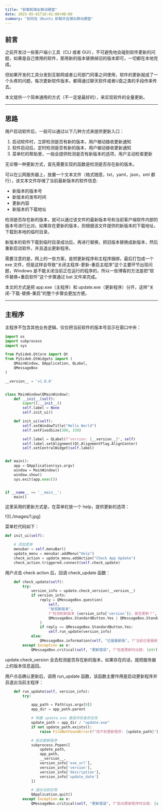 ```yaml
---
title: "卸载和弹出移动硬盘"
date: 2025-05-01T16:41:00+08:00
summary: "如何在 Ubuntu 卸载并且弹出移动硬盘"
---
```


## 前言

之前开发过一些客户端小工具（CLI 或者 GUI），不可避免地会碰到软件更新的问题，如果是自己使用的软件，那用新的版本替换掉旧的版本即可，一切都在本地完成。

但如果开发的工具分发到互联网或者公司部门同事之间使用，软件的更新就成了一个头疼的问题，每次更新软件版本，都得通过聊天软件或者U盘之类的手段传来传去。

本文提供一个简单通用的方式（不一定是最好的），来实现软件的全量更新。

---

## 思路

用户启动软件后，一般可以通过以下几种方式来提供更新入口：

1. 启动软件时，立即检测是否有新的版本，用户被动接收更新通知
2. 软件启动后，定时检测是否有新的版本，用户被动接收更新通知
3. 菜单栏的帮助里，一般会提供检测是否有新版本的选项，用户主动检查更新

无论哪一种更新方式，首先需要实现的函数是检测是否存在新的版本。

可以在公网服务器上，放置一个文本文件（格式随意，txt，yaml，json，xml 都行），该文本文件存储了当前最新版本的软件信息:

- 新版本的版本号
- 新版本的发布时间
- 更新内容
- 新版本的下载地址

检测是否存在新的版本，就可以通过该文件的最新版本号和当前客户端软件内部的版本号进行比对。如果存在更新的版本，则根据该文件提供的新版本的下载地址，下载到本地的临时目录。

新版本的软件下载到临时目录成功后，再进行替换，把旧版本替换成新版本，然后重新启动软件，并且退出更新程序。

需要注意的是，网上的一些方案，是把更新程序和主程序捆绑，最后打包成一个 exe 文件，但是这样会导致“关闭主程序-更新-重启主程序”这个主要环节出现问题，Windows 是不能关闭当前正在运行的程序的，所以一些博客的方法是把“软件替换+重启软件”这个步骤通过 bat 文件来完成。

本文的方式是把 app.exe（主程序）和 update.exe（更新程序）分开，这样“关闭-下载-替换-重启”的整个步骤会更加方便。

---

## 主程序

主程序不包含其他业务逻辑，仅仅把当前软件的版本号显示在窗口中央：

```python
import os
import subprocess
import sys

from PySide6.QtCore import Qt
from PySide6.QtWidgets import (
    QMainWindow, QApplication, QLabel,
    QMessageBox
)

__version__ = 'v1.0.0'


class MainWindow(QMainWindow):
    def __init__(self):
        super().__init__()
        self.label = None
        self.init_ui()

    def init_ui(self):
        self.setWindowTitle("Hello World")
        self.setFixedSize(300, 150)

        self.label = QLabel(f"version: {__version__}", self)
        self.label.setAlignment(Qt.AlignmentFlag.AlignCenter)
        self.setCentralWidget(self.label)


def main():
    app = QApplication(sys.argv)
    window = MainWindow()
    window.show()
    sys.exit(app.exec())


if __name__ == '__main__':
    main()
```

这里采用的更新方式是，在菜单栏放一个 help，提供更新的选项：

!()[./images/1.jpg]

菜单栏代码如下：

```python
def init_ui(self):

    # 添加菜单
    menubar = self.menuBar()
    update_menu = menubar.addMenu("Help")
    check_action = update_menu.addAction("Check App Update")
    check_action.triggered.connect(self.check_update)
```

用户点击 check action 后，回调 check_update 函数：

```python
    def check_update(self):
        try:
            version_info = update.check_version(__version__)
            if version_info:
                reply = QMessageBox.question(
                    self,
                    "发现新版本",
                    f"检测到新版本 {version_info['version']}，是否更新？",
                    QMessageBox.StandardButton.Yes | QMessageBox.StandardButton.No
                )
                if reply == QMessageBox.StandardButton.Yes:
                    self.run_update(version_info)
            else:
                QMessageBox.information(self, "已是最新版", f"当前已是最新版本：{__version__}")
        except Exception as e:
            QMessageBox.critical(self, "更新错误", f"检查更新时出错: {str(e)}")
```

update.check_version 会去检测是否存在新的版本，如果存在的话，就把服务器上的版本信息返回。

用户点击确认更新后，调用 run_update 函数，该函数主要作用是启动更新程序并且退出当前主程序：

```python
    def run_update(self, version_info):
        try:

            app_path = Path(sys.argv[0])
            app_dir = app_path.parent

            # 构建 update.exe 路径并检查存在性
            update_path = app_dir / "update.exe"
            if not update_path.exists():
                raise FileNotFoundError(f"找不到更新程序: {update_path}")

            # 启动更新程序
            subprocess.Popen([
                update_path,
                app_path,
                __version__,
                version_info['exe_url'],
                version_info['version'],
                version_info['description'],
                version_info['update_date']
            ])

            # 退出当前应用
            QApplication.quit()
        except Exception as e:
            QMessageBox.critical(self, "更新错误", f"启动更新程序时出错: {str(e)}")
```


